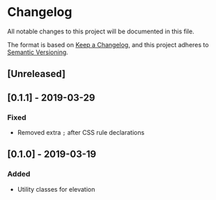 # Changelog
All notable changes to this project will be documented in this file.

The format is based on [Keep a Changelog](https://keepachangelog.com/en/1.0.0/),
and this project adheres to [Semantic Versioning](https://semver.org/spec/v2.0.0.html).

## [Unreleased]

## [0.1.1] - 2019-03-29
### Fixed
- Removed extra `;` after CSS rule declarations

## [0.1.0] - 2019-03-19
### Added
- Utility classes for elevation

